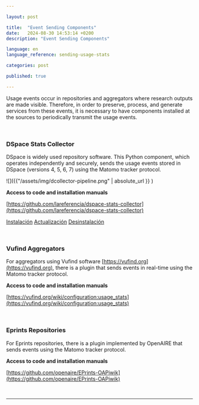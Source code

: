 ```yaml
---

layout: post

title:  "Event Sending Components"  
date:   2024-08-30 14:53:14 +0200  
description: "Event Sending Components"

language: en  
language_reference: sending-usage-stats

categories: post

published: true

---
```


Usage events occur in repositories and aggregators where research outputs are made visible. Therefore, in order to preserve, process, and generate services from these events, it is necessary to have components installed at the sources to periodically transmit the usage events.

<br/>

### **DSpace Stats Collector**

DSpace is widely used repository software. This Python component, which operates independently and securely, sends the usage events stored in DSpace (versions 4, 5, 6, 7) using the Matomo tracker protocol.

![]({{"/assets/img/dcollector-pipeline.png" | absolute_url }} )

**Access to code and installation manuals**

[https://github.com/lareferencia/dspace-stats-collector](https://github.com/lareferencia/dspace-stats-collector)

[Instalación](https://github.com/lareferencia/dspace-stats-collector/blob/master/README.md)
[Actualización](https://github.com/lareferencia/dspace-stats-collector/blob/master/UPDATE.md)
[Desinstalación](https://github.com/lareferencia/dspace-stats-collector/blob/master/UNINSTALL.md)

<br/>

### **Vufind Aggregators**

For aggregators using Vufind software [https://vufind.org](https://vufind.org), there is a plugin that sends events in real-time using the Matomo tracker protocol.

**Access to code and installation manuals**

[https://vufind.org/wiki/configuration:usage_stats](https://vufind.org/wiki/configuration:usage_stats)

<br/>

### **Eprints Repositories**

For Eprints repositories, there is a plugin implemented by OpenAIRE that sends events using the Matomo tracker protocol.

**Access to code and installation manuals**

[https://github.com/openaire/EPrints-OAPiwik](https://github.com/openaire/EPrints-OAPiwik)

<br/>

---
